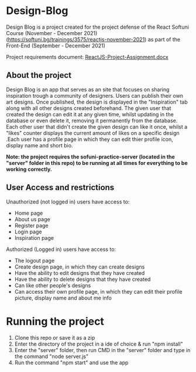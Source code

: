 # Design-Blog
Design Blog is a project created for the project defense of the React Softuni Course (November - December 2021) (https://softuni.bg/trainings/3575/reactjs-november-2021) as part of the Front-End (September - December 2021)

Project requirements document: [ReactJS-Project-Assignment.docx](https://github.com/TheStormWeaver/Design-Blog/files/7687984/ReactJS-Project-Assignment.docx)


## About the project
Design Blog  is an app that serves as an site that focuses on sharing inspiration trough a community of designers. Users can publish their own art designs. Once published, the design is displayed in the "Inspiration" tab along with all other designs created beforehand. The given user that created the design can edit it at any given time, whilst updating in the database or even delete it, removing it permanently from the database. Each other user that didn't create the given design can like it once, whilst a "likes" counter displays the current amount of likes on a specific design .Each user has a profile page in which they can edit thier profile icon, display name and short bio.

**Note: the project requires the sofuni-practice-server (located in the "server" folder in this repo) to be running at all times for everything to be working correctly.**

## User Access and restrictions
Unauthorized (not logged in) users have access to:
- Home page
- About us page
- Register page
- Login page
- Inspiration page

Authorized (Logged in) users have access to:
- The logout page
- Create design page, in which they can create designs
- Have the ability to edit designs that they have created
- Have the ability to delete designs that they have created
- Can like other people's designs
- Can access their own profile page, in which they can edit their profile picture, display name and about me info


# Running the project
1. Clone this repo or save it as a zip
2. Enter the directory of the project in a ide of choice & run "npm install"
3. Enter the "server" folder, then run CMD in the "server" folder and type in the command "node server.js"
4. Run the command "npm start" and use the app
